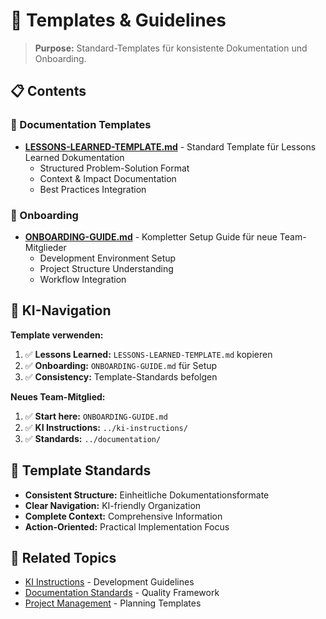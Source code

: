 # 📖 Templates & Guidelines

> **Purpose:** Standard-Templates für konsistente Dokumentation und Onboarding.

## 📋 **Contents**

### **📝 Documentation Templates**
- **[LESSONS-LEARNED-TEMPLATE.md](LESSONS-LEARNED-TEMPLATE.md)** - Standard Template für Lessons Learned Dokumentation
  - Structured Problem-Solution Format
  - Context & Impact Documentation
  - Best Practices Integration

### **🚀 Onboarding**
- **[ONBOARDING-GUIDE.md](ONBOARDING-GUIDE.md)** - Kompletter Setup Guide für neue Team-Mitglieder
  - Development Environment Setup
  - Project Structure Understanding
  - Workflow Integration

## 🎯 **KI-Navigation**

**Template verwenden:**
1. ✅ **Lessons Learned:** `LESSONS-LEARNED-TEMPLATE.md` kopieren
2. ✅ **Onboarding:** `ONBOARDING-GUIDE.md` für Setup
3. ✅ **Consistency:** Template-Standards befolgen

**Neues Team-Mitglied:**
1. ✅ **Start here:** `ONBOARDING-GUIDE.md`
2. ✅ **KI Instructions:** `../ki-instructions/`
3. ✅ **Standards:** `../documentation/`

## 🎯 **Template Standards**

- **Consistent Structure:** Einheitliche Dokumentationsformate
- **Clear Navigation:** KI-friendly Organization
- **Complete Context:** Comprehensive Information
- **Action-Oriented:** Practical Implementation Focus

## 🔗 **Related Topics**
- [KI Instructions](../ki-instructions/) - Development Guidelines
- [Documentation Standards](../documentation/) - Quality Framework
- [Project Management](../project-management/) - Planning Templates